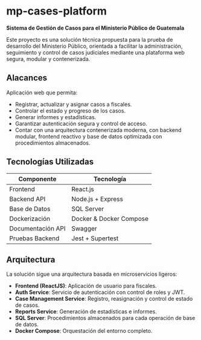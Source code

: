 # mp-cases-platform

**Sistema de Gestión de Casos para el Ministerio Público de Guatemala**

Este proyecto es una solución técnica propuesta para la prueba de desarrollo del Ministerio Público, orientada a facilitar la administración, seguimiento y control de casos judiciales mediante una plataforma web segura, modular y contenerizada.

## Alacances

Aplicación web que permita:
- Registrar, actualizar y asignar casos a fiscales.
- Controlar el estado y progreso de los casos.
- Generar informes y estadísticas.
- Garantizar autenticación segura y control de acceso.
- Contar con una arquitectura contenerizada moderna, con backend modular, frontend reactivo y base de datos optimizada con procedimientos almacenados.

## Tecnologías Utilizadas

| Componente     | Tecnología         |
|----------------|--------------------|
| Frontend       | React.js           |
| Backend API    | Node.js + Express  |
| Base de Datos  | SQL Server         |
| Dockerización  | Docker & Docker Compose |
| Documentación API | Swagger          |
| Pruebas Backend | Jest + Supertest  |

## Arquitectura

La solución sigue una arquitectura basada en microservicios ligeros:

- **Frontend (ReactJS)**: Aplicación de usuario para fiscales.
- **Auth Service**: Servicio de autenticación con control de roles y JWT.
- **Case Management Service**: Registro, reasignación y control de estado de casos.
- **Reports Service**: Generación de estadísticas e informes.
- **SQL Server**: Procedimientos almacenados para cada operación de base de datos.
- **Docker Compose**: Orquestación del entorno completo.
